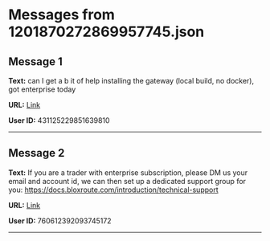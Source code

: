 # Messages from 1201870272869957745.json

## Message 1

**Text:** can I get a b it of help installing the gateway (local build, no docker), got enterprise today

**URL:** [Link](https://discord.com/channels/638409433860407300/638411171233398824/1201870272869957745)

**User ID:** 431125229851639810

---

## Message 2

**Text:** If you are a trader with enterprise subscription, please DM us your email and account id, we can then set up a dedicated support group for you: https://docs.bloxroute.com/introduction/technical-support

**URL:** [Link](https://discord.com/channels/638409433860407300/638411171233398824/1201971304681443328)

**User ID:** 760612392093745172

---

